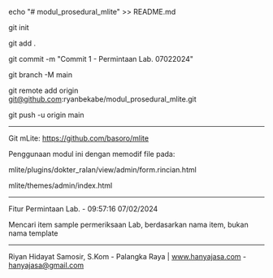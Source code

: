 echo "# modul_prosedural_mlite" >> README.md

git init

git add .

git commit -m "Commit 1 - Permintaan Lab. 07022024"

git branch -M main

git remote add origin git@github.com:ryanbekabe/modul_prosedural_mlite.git

git push -u origin main

___

Git mLite: https://github.com/basoro/mlite

Penggunaan modul ini dengan memodif file pada:

mlite/plugins/dokter_ralan/view/admin/form.rincian.html

mlite/themes/admin/index.html

___

Fitur Permintaan Lab. - 09:57:16 07/02/2024

Mencari item sample permeriksaan Lab, berdasarkan nama item, bukan nama template

___


Riyan Hidayat Samosir, S.Kom - Palangka Raya | www.hanyajasa.com - hanyajasa@gmail.com